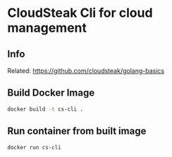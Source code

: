 # CloudSteak Cli for cloud management


## Info

Related: https://github.com/cloudsteak/golang-basics


## Build Docker Image

```bash
docker build -t cs-cli .

```

## Run container from built image

```bash
docker run cs-cli

```

